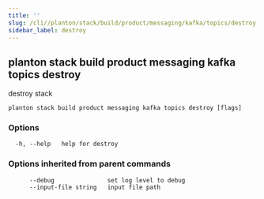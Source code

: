 ```yaml
---
title: ''
slug: /cli//planton/stack/build/product/messaging/kafka/topics/destroy
sidebar_label: destroy
---
```

## planton stack build product messaging kafka topics destroy

destroy stack

```
planton stack build product messaging kafka topics destroy [flags]
```

### Options

```
  -h, --help   help for destroy
```

### Options inherited from parent commands

```
      --debug               set log level to debug
      --input-file string   input file path
```

